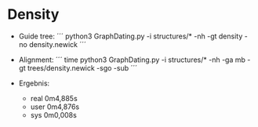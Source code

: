 

# Density 

* Guide tree:
	´´´
	python3 GraphDating.py -i structures/* -nh -gt density -no density.newick
	´´´

* Alignment:
	´´´
	time python3 GraphDating.py -i structures/* -nh -ga mb -gt trees/density.newick -sgo -sub
	´´´

* Ergebnis:
	- real	0m4,885s
	- user	0m4,876s
	- sys	0m0,008s


